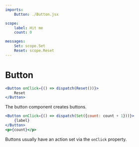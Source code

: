 ```yaml
---
imports:
    Button: ./Button.jsx

scope:
    label: Hit me
    count: 0

messages:
    Set: scope.Set
    Reset: scope.Reset
---
```


# Button

```jsx render hero
<Button onClick={() => dispatch(Reset())}>
    Reset
</Button>
```

The button component creates buttons.

```jsx demo
<Button onClick={() => dispatch(Set({count: count + 1}))}>
    {label}
</Button>
<p>{count}</p>
```

Buttons usually have an action set via the `onClick` property.
